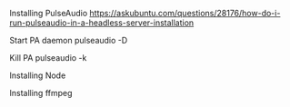 Installing PulseAudio
https://askubuntu.com/questions/28176/how-do-i-run-pulseaudio-in-a-headless-server-installation

Start PA daemon
pulseaudio -D

Kill PA
pulseaudio -k



Installing Node


Installing ffmpeg

